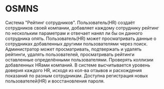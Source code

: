 # OSMNS

 Система "Рейтинг сотрудников". Пользователь(HR) создаёт сотрудников своей компании, добавляет каждому сотруднику рейтинг по нескольким параметрам и отвечает нанял ли бы он данного сотрудника опять. Пользователь(HR) может просматривать данные о сотрудниках добавленных другими пользователями через поиск. Администратор может просматривать, подтвержать и удалять рейтинги, удалять пользователей, просматривать рейтинги оставленные определёнными пользователями. Проверять коллизии добавленных HRами компаний. В системе высчитывается уровень доверия каждого HR, исходя из кол-ва отзывов и расхождения показаний по разным сотрудникам. Доступна регистрация новых пользователей(HR) и восстановления пароля.
